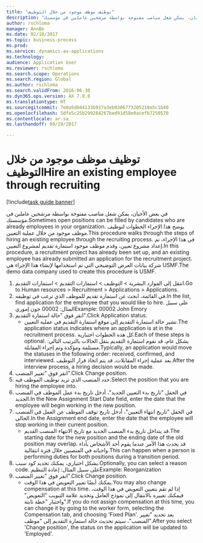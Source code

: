 ```yaml
--- 
title: "توظيف موظف موجود من خلال التوظيف"
description: "في بعض الأحيان، يمكن شغل مناصب مفتوحة بواسطة مرشحين عاملين في مؤسستك."
author: rschloma
manager: AnnBe
ms.date: 02/10/2017
ms.topic: business-process
ms.prod: 
ms.service: dynamics-ax-applications
ms.technology: 
audience: Application User
ms.reviewer: rschloma
ms.search.scope: Operations
ms.search.region: Global
ms.author: rschloma
ms.search.validFrom: 2016-06-30
ms.dyn365.ops.version: AX 7.0.0
ms.translationtype: HT
ms.sourcegitcommit: 7e0a5d044133b917a3eb9386773205218e5c1b40
ms.openlocfilehash: 5dfe5c25b299284267bed91d58e0acefb7250570
ms.contentlocale: ar-sa
ms.lasthandoff: 09/29/2017

---
```

# <a name="hire-an-existing-employee-through-recruiting"></a><span data-ttu-id="430b1-103">توظيف موظف موجود من خلال التوظيف</span><span class="sxs-lookup"><span data-stu-id="430b1-103">Hire an existing employee through recruiting</span></span>

[!include[task guide banner](../../includes/task-guide-banner.md)]

<span data-ttu-id="430b1-104">في بعض الأحيان، يمكن شغل مناصب مفتوحة بواسطة مرشحين عاملين في مؤسستك.</span><span class="sxs-lookup"><span data-stu-id="430b1-104">Sometimes open positions can be filled by candidates who are already employees in your organization.</span></span> <span data-ttu-id="430b1-105">يوضح هذا الإجراء الخطوات لتوظيف موظف موجود من خلال عملية التعيين.</span><span class="sxs-lookup"><span data-stu-id="430b1-105">This procedure walks through the steps of hiring an existing employee through the recruiting process.</span></span> <span data-ttu-id="430b1-106">في هذا الإجراء، تم إعداد مشروع تعيين، وقدم موظف موجود استمارة تقديم لمشروع التعيين.</span><span class="sxs-lookup"><span data-stu-id="430b1-106">In this procedure, a recruitment project has already been set up, and an existing employee has already submitted an application for the recruitment project.</span></span> <span data-ttu-id="430b1-107">شركة بيانات العرض التوضيحي التي تم استخدامها لإنشاء هذا الإجراء هي USMF.</span><span class="sxs-lookup"><span data-stu-id="430b1-107">The demo data company used to create this procedure is USMF.</span></span>

1. <span data-ttu-id="430b1-108">انتقل إلى الموارد البشرية > التوظيف‬ > استمارات التقديم‬ > استمارات التقديم‬‬.</span><span class="sxs-lookup"><span data-stu-id="430b1-108">Go to Human resources > Recruitment > Applications > Applications.</span></span>
2. <span data-ttu-id="430b1-109">في القائمة، ابحث عن استمارة تقديم للموظف الذي ترغب في توظيفه.</span><span class="sxs-lookup"><span data-stu-id="430b1-109">In the list, find application for the employee that you would like to hire.</span></span> <span data-ttu-id="430b1-110">على سبيل المثال: 00002 جون إموري</span><span class="sxs-lookup"><span data-stu-id="430b1-110">Example:  00002  John Emory</span></span>
3. <span data-ttu-id="430b1-111">انقر فوق "حالة استمارة التقديم‬".</span><span class="sxs-lookup"><span data-stu-id="430b1-111">Click Application status.</span></span>
    * <span data-ttu-id="430b1-112">تشير حالة استمارة التقديم إلى موقع استمارة التقديم في عملية التعيين.</span><span class="sxs-lookup"><span data-stu-id="430b1-112">The application status indicates where an application is at in the recruitment process.</span></span>  <span data-ttu-id="430b1-113">كل هذه الخطوات اختيارية.</span><span class="sxs-lookup"><span data-stu-id="430b1-113">Each of these steps is optional.</span></span> <span data-ttu-id="430b1-114">بشكل عام، قد تقوم استمارة التقديم بنقل الحالات بالترتيب التالي: مستلمة ومؤكدة وتم إجراء المقابلة.</span><span class="sxs-lookup"><span data-stu-id="430b1-114">Typically, an application would move the statuses in the following order:  received, confirmed, and interviewed.</span></span> <span data-ttu-id="430b1-115">بعد عملية إجراء المقابلات، قد يتم اتخاذ قرار التوظيف.</span><span class="sxs-lookup"><span data-stu-id="430b1-115">After the interview process, a hiring decision would be made.</span></span>  
4. <span data-ttu-id="430b1-116">انقر فوق "تغيير المنصب".</span><span class="sxs-lookup"><span data-stu-id="430b1-116">Click Change position.</span></span>
5. <span data-ttu-id="430b1-117">حدد المنصب الذي تريد توظيف الموظف فيه.</span><span class="sxs-lookup"><span data-stu-id="430b1-117">Select the position that you are hiring the employee into.</span></span>
6. <span data-ttu-id="430b1-118">في الحقل "تاريخ بدء التعيين الجديد"، أدخل تاريخ بدء عمل الموظف في المنصب الجديد.</span><span class="sxs-lookup"><span data-stu-id="430b1-118">In the New Assignment Start Date field, enter the date that the employee will begin working in the new position.</span></span>  
7. <span data-ttu-id="430b1-119">في الحقل "تاريخ انتهاء التعيين"، أدخل تاريخ توقف الموظف عن العمل في المنصب الحالي.</span><span class="sxs-lookup"><span data-stu-id="430b1-119">In the Assignment end date, enter the date that the employee will stop working in their current position.</span></span>
    * <span data-ttu-id="430b1-120">قد يتداخل تاريخ بدء المنصب الجديد مع تاريخ الانتهاء المنصب القديم.</span><span class="sxs-lookup"><span data-stu-id="430b1-120">The starting date for the new position and the ending date of the old position may overlap.</span></span> <span data-ttu-id="430b1-121">قد يحدث هذا الأمر عندما يقوم أحد الأشخاص بأداء واجباته في المنصبين خلال فترة انتقالية.</span><span class="sxs-lookup"><span data-stu-id="430b1-121">This can happen when a person is performing duties for both positions during a transition period.</span></span>  
8. <span data-ttu-id="430b1-122">بشكل اختياري، يمكنك تحديد كود سبب.</span><span class="sxs-lookup"><span data-stu-id="430b1-122">Optionally, you can select a reason code.</span></span> <span data-ttu-id="430b1-123">على سبيل المثال: إعادة التنظيم</span><span class="sxs-lookup"><span data-stu-id="430b1-123">Example: Reorganization</span></span>
9. <span data-ttu-id="430b1-124">انقر فوق "تغيير المنصب".</span><span class="sxs-lookup"><span data-stu-id="430b1-124">Click Change position.</span></span>
    * <span data-ttu-id="430b1-125">يمكنك أيضًا تغيير التعويض في هذا الوقت.</span><span class="sxs-lookup"><span data-stu-id="430b1-125">You may also change compensation at this time.</span></span> <span data-ttu-id="430b1-126">إذا لم تقم بتعيين التعويض في هذا الوقت، فيمكنك تغييره بالانتقال إلى نموذج العامل وتحديد علامة التبويب "التعويض" واختيار "خطة ثابتة‬".</span><span class="sxs-lookup"><span data-stu-id="430b1-126">If you do not assign compensation at this time, you can change it by going to the worker form, selecting the Compensation tab, and choosing 'Fixed Plan'.</span></span> <span data-ttu-id="430b1-127">بعد تحديد "تغيير المنصب"، سيتم تحديث حالة استمارة التقديم إلى "موظف".</span><span class="sxs-lookup"><span data-stu-id="430b1-127">After you select 'Change position', the status on the application will be updated to 'Employed'.</span></span>  



